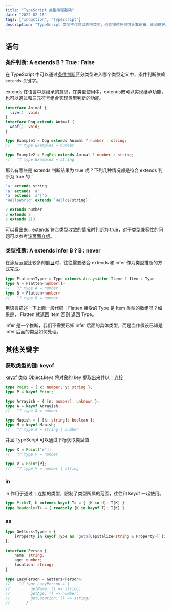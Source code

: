 ```yaml
---
title: "TypeScript 类型编程基础"
date: "2022-02-18"
tags: ["Induction", "TypeScript"]
description: "TypeScript 类型不仅可以声明类型，也能描述任何可计算逻辑，比如循环、条件判断、计算等语言能力。对此，称之为类型编程。"
---
```


## 语句

### 条件判断: A extends B ? True : False

在 TypeScript 中可以通过[条件判断](https://www.typescriptlang.org/docs/handbook/2/conditional-types.html)区分类型进入哪个类型定义中，条件判断依赖 `extends` 关键字。

extends 在语言中是继承的意思，在类型使用中，extends既可以实现继承功能，也可以通过和三元符号组合实现类型判断的功能。

```ts
interface Animal {
  live(): void;
}
interface Dog extends Animal {
  woof(): void;
}

type Example1 = Dog extends Animal ? number : string;
//   ^? type Example1 = number

type Example2 = RegExp extends Animal ? number : string;
//   ^? type Example2 = string
```

那么有哪些是 extends 判断结果为 true 呢？下列几种情况都是符合 extends 判断为 true 的：

```ts
'a' extends string
'a' extends 'a'
'a' extends 'a'|'b'
'HelloWorld' extends `Hello${string}`

2 extends number
2 extends 2
2 extends 2|3
```

可以看出来，extends 符合类型收敛的情况时判断为 true，对于类型兼容性的问题可以参考[该页面介绍](https://jkchao.github.io/typescript-book-chinese/typings/typeCompatibility.html#%E5%8F%98%E4%BD%93)。

### 类型推断: A extends infer B ? B : never

在涉及范型比较多的[题目](https://github.com/type-challenges/type-challenges)时，往往需要结合 extends 和 infer 作为类型推断的方式完成。

```ts
type Flatten<Type> = Type extends Array<infer Item> ? Item : Type
type A = Flatten<number[]>
//   ^? type A = number
type B = Flatten<number>
//   ^? type B = number
```

用语言描述一下上面一段代码：Flatten 接受的 Type 是 Item 类型的数组吗？如果是， Flatten 就返回 Item 否则 返回 Type。

infer 是一个推断，我们不需要已知 infer 后面的具体类型，而是当作假设已知是 infer 后面的类型如何处理。

## 其他关键字

### 获取类型的键: keyof

[keyof](https://www.typescriptlang.org/docs/handbook/2/keyof-types.html) 类似 Object.keys 将对象的 key 提取出来并以 `|` 连接

```ts
type Point = { x: number; y: string };
type P = keyof Point;

type Arrayish = { [n: number]: unknown };
type A = keyof Arrayish;
//   ^? type A = number

type Mapish = { [k: string]: boolean };
type M = keyof Mapish;
//   ^? type A = string | number
```

并且 TypeScript 可以通过下标获取类型值

```ts
type X = Point["x"];
//   ^? type V = number

type V = Point[P];
//   ^? type V = number | string
```


### in

in 作用于通过 `|` 连接的类型，限制了类型所属的范围，往往和 keyof 一起使用。

```ts
type Pick<T, U extends keyof T> = { [K in U]: T[K] }
type Readonly<T> = { readonly [K in keyof T]: T[K] }
```

### as

```ts
type Getters<Type> = {
    [Property in keyof Type as `get${Capitalize<string & Property>}`]: () => Type[Property]
};
 
interface Person {
    name: string;
    age: number;
    location: string;
}
 
type LazyPerson = Getters<Person>;
//    ^? type LazyPerson = {
//         getName: () => string;
//         getAge: () => number;
//         getLocation: () => string;
//       }
```
